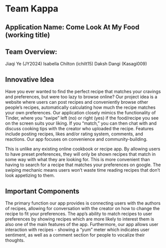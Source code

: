# Team Kappa
## Application Name: Come Look At My Food (working title)
## Team Overview:
Jiaqi Ye (JY2024)
Isabella Chilton (ichilt15)
Daksh Dangi (Kasagi009)
## Innovative Idea
Have you ever wanted to find the perfect recipe that matches your cravings and preferences, but were too lazy to browse online? Our project idea is a website where users can post recipes and conveniently browse other people’s recipes, automatically calculating how much the recipe matches your own preferences. Our application closely mimics the functionality of Tinder, where you “swipe” left (no) or right (yes) if the food/recipe you see on the screen suits your liking. If you “match,” you can then chat with and discuss cooking tips with the creator who uploaded the recipe. Features include posting recipes, likes and/or rating system, comments, and reactions. Our app focuses on convenience and community-building.

This is unlike any existing online cookbook or recipe app. By allowing users to have preset preferences, they will only be shown recipes that match in some way with what they are looking for. This is more convenient than having to search for a recipe that matches your preferences on google. The swiping mechanic means users won’t waste time reading recipes that don’t look appetizing to them.

## Important Components
The primary function our app provides is connecting users with the authors of recipes, allowing for conversation with the creator on how to change the recipe to fit your preferences.
The app’s ability to match recipes to user preferences by showing recipes which are more likely to interest them is also one of the main features of the app. Furthermore, our app allows user interaction with recipes - showing a “yum” meter which indicates user sentiment, as well as a comment section for people to vocalize their thoughts. 
